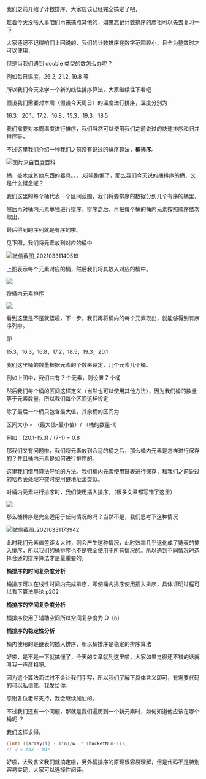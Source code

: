 我们之前介绍了计数排序，大家应该已经完全搞定了吧，

趁着今天没啥大事咱们再来搞点其他的，如果忘记计数排序的彦祖可以先去复习一下

大家还记不记得咱们上回说的，我们的计数排序在数字范围较小，且全为整数时才可以使用，

但是当我们遇到 double 类型的数怎么办呢？

例如每日温度，26.2, 21.2, 19.8 等

所以我们今天来学一个新的线性排序算法，大家继续往下看吧

假设我们需要对本周（假设今天周日）的温度进行排序，温度分别为

16.3，20.1，17.2，16.8，15.3，19.3，18.5

我们需要对本周温度进行排序，我们当然可以使用我们之前说过的快速排序和归并排序等，

不过这里我们介绍一种我们之前没有说过的排序算法，**桶排序**。

![图片来自百度百科](https://cdn.jsdelivr.net/gh/tan45du/photobed@master/微信截图_20210331130134.3wsjrib22ue0.png)

桶，盛水或其他东西的器具。。。,哎嘛跑偏了，那么我们今天说的桶排序的桶，又是什么概念呢？

我们这里的每个桶代表一个区间范围，我们将要排序的数据分到几个有序的桶里，

然后再对桶内元素单独进行排序。排序之后，再把每个桶的桶内元素按照顺序依次取出，

最后得到的序列就是有序的啦。

见下图，我们将元素放到对应的桶中

![微信截图_20210331140519](https://cdn.jsdelivr.net/gh/tan45du/photobed@master/微信截图_20210331140519.6f19qdtu04w0.png)

上图表示每个元素对应的桶，然后我们将其放入对应的桶中。

![](https://cdn.jsdelivr.net/gh/tan45du/photobed@master/微信截图_20210331140752.18z2563p02o0.png)

将桶内元素排序

![](https://cdn.jsdelivr.net/gh/tan45du/photobed@master/微信截图_20210331140921.274drwaxkv9c.png)

看到这里是不是就悟啦，下一步，我们再将桶内的每个元素取出，就能够得到有序序列啦。

即

15.3，16.3，16.8，17.2，18.5，19.3，20.1

我们这里桶的数量根据元素的个数来设定，几个元素几个桶。

例如上图中，我们共有 7 个元素，则设置 7 个桶

然后我们每个桶的区间这样定义（当然也可以使用其他方法），因为我们桶的数量等于元素数量，所以我们每个区间这样设定

除了最后一个桶只包含最大值，其余桶的区间为

区间大小 = （最大值-最小值）/ （桶的数量-1）

例如：(20.1-15.3) / (7-1) = 0.8

那我们又有问题啦，我们将元素放到合适的桶之后，那么桶内元素是怎样进行保存的？并且桶内元素是如何进行排序的。

这里我们借用算法导论的方法。我们桶内元素使用链表进行保存，和我们之前说过的哈希表处理冲突时使用链地址法类似。

对桶内元素进行排序时，我们使用插入排序。（很多文章都写错了这里）

![](https://cdn.jsdelivr.net/gh/tan45du/photobed@master/微信截图_20210331162409.6gz2xev8lgg0.png)

那么桶排序是完全适用于任何情况的吗？当然不是，我们思考下这种情况

![微信截图_20210331173942](https://cdn.jsdelivr.net/gh/tan45du/photobed@master/微信截图_20210331173942.5w8mixnni5k0.png)

此时我们元素值差距太大时，则会产生这种情况，此时效率几乎退化成了链表的插入排序，所以我们的桶排序也不是完全使用于所有情况的。所以遇到不同情况时选择合适的排序算法才是最重要的。

**桶排序的时间复杂度分析**

桶排序可以在线性时间内完成排序，即使桶内排序使用插入排序，具体证明过程可以看下算法导论 p202

**桶排序的空间复杂度分析**

桶排序使用了辅助空间所以空间复杂度为 O（n）

**桶排序的稳定性分析**

桶内使用的是链表的插入排序，所以桶排序是稳定的排序算法

好啦，是不是一下就搞懂了，今天的文章就到这里啦，大家如果觉得还不错的话就叫我一声彦祖吧。

因为这个算法面试时不会让我们手写，所以我们了解下具体含义即可，有需要代码的可以私信我，我发给你。

感谢各位老哥支持，我会继续加油的。

不过我们还有一个问题，那就是我们遍历到一个新元素时，如何知道他应该在哪个桶呢 ？

我们这样求得。

```java
(int) ((array[i] - min)/w  * (bucketNum-1));
// w = max - min
```

好啦，大致含义我们就搞定啦，另外桶排序的原理很容易理解，但是代码不是特别容易实现，大家可以选择性阅读。
